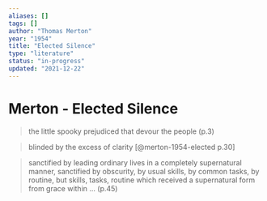 ```yaml
---
aliases: []
tags: []
author: "Thomas Merton"
year: "1954"
title: "Elected Silence"
type: "literature"
status: "in-progress"
updated: "2021-12-22"
---
```


#  Merton - Elected Silence

> the little spooky prejudiced that devour the people (p.3)

> blinded by the excess of clarity [@merton-1954-elected p.30]

> sanctified by leading ordinary lives in a completely supernatural manner, sanctified by obscurity, by usual skills, by common tasks, by routine, but skills, tasks, routine which received a supernatural form from grace within ... (p.45)